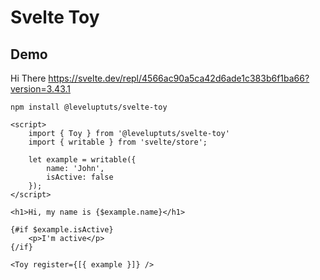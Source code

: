 # Svelte Toy

## Demo
Hi There
https://svelte.dev/repl/4566ac90a5ca42d6ade1c383b6f1ba66?version=3.43.1

`npm install @leveluptuts/svelte-toy`

```svelte
<script>
	import { Toy } from '@leveluptuts/svelte-toy'
	import { writable } from 'svelte/store';

	let example = writable({
		name: 'John',
		isActive: false
	});
</script>

<h1>Hi, my name is {$example.name}</h1>

{#if $example.isActive}
	<p>I'm active</p>
{/if}

<Toy register={[{ example }]} />
```
